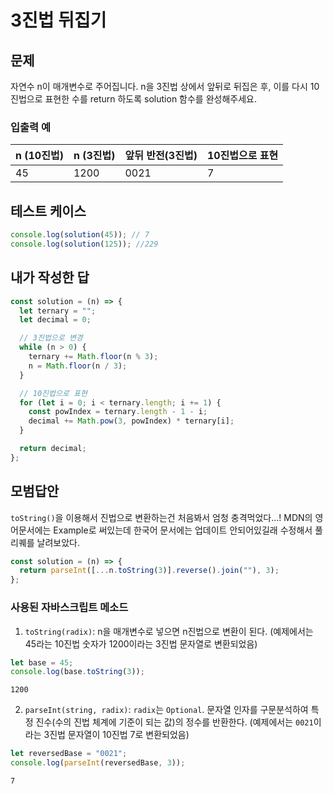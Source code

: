 # 3진법 뒤집기

## 문제

자연수 n이 매개변수로 주어집니다. n을 3진법 상에서 앞뒤로 뒤집은 후, 이를 다시 10진법으로 표현한 수를 return 하도록 solution 함수를 완성해주세요.

### 입출력 예

| n (10진법) | n (3진법) | 앞뒤 반전(3진법) | 10진법으로 표현 |
| ---------- | --------- | ---------------- | --------------- |
| 45         | 1200      | 0021             | 7               |

## 테스트 케이스

```js
console.log(solution(45)); // 7
console.log(solution(125)); //229
```

## 내가 작성한 답

```js
const solution = (n) => {
  let ternary = "";
  let decimal = 0;

  // 3진법으로 변경
  while (n > 0) {
    ternary += Math.floor(n % 3);
    n = Math.floor(n / 3);
  }

  // 10진법으로 표현
  for (let i = 0; i < ternary.length; i += 1) {
    const powIndex = ternary.length - 1 - i;
    decimal += Math.pow(3, powIndex) * ternary[i];
  }

  return decimal;
};
```

## 모범답안

`toString()`을 이용해서 진법으로 변환하는건 처음봐서 엄청 충격먹었다...! MDN의 영어문서에는 Example로 써있는데 한국어 문서에는 업데이트 안되어있길래 수정해서 풀리퀘를 날려보았다.

```js
const solution = (n) => {
  return parseInt([...n.toString(3)].reverse().join(""), 3);
};
```

### 사용된 자바스크립트 메소드

1. `toString(radix)`: n을 매개변수로 넣으면 n진법으로 변환이 된다. (예제에서는 45라는 10진법 숫자가 1200이라는 3진법 문자열로 변환되었음)

```js
let base = 45;
console.log(base.toString(3));
```

```
1200
```

2. `parseInt(string, radix)`: `radix`는 `Optional`. 문자열 인자를 구문분석하여 특정 진수(수의 진법 체계에 기준이 되는 값)의 정수를 반환한다. (예제에서는 `0021`이라는 3진법 문자열이 10진법 7로 변환되었음)

```js
let reversedBase = "0021";
console.log(parseInt(reversedBase, 3));
```

```
7
```
